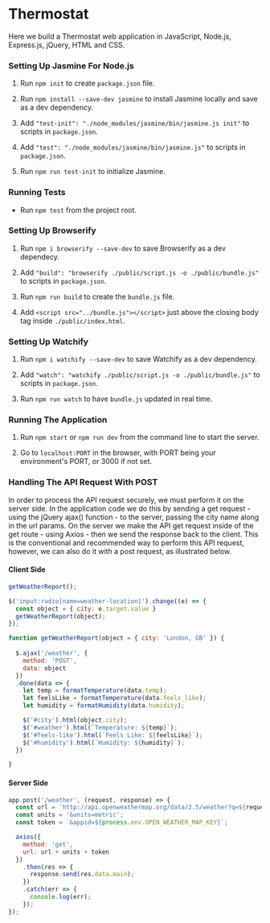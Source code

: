 # Thermostat

Here we build a Thermostat web application in JavaScript, Node.js, Express.js, jQuery, HTML and CSS.

### Setting Up Jasmine For Node.js

1. Run ```npm init``` to create ```package.json``` file.

2. Run ```npm install --save-dev jasmine``` to install Jasmine locally and save as a dev dependency.

3. Add ```"test-init": "./node_modules/jasmine/bin/jasmine.js init"``` to scripts in ```package.json```.

4. Add ```"test": "./node_modules/jasmine/bin/jasmine.js"``` to scripts in ```package.json```.

5. Run ```npm run test-init``` to initialize Jasmine.

### Running Tests

* Run ```npm test``` from the project root.

### Setting Up Browserify

1. Run ```npm i browserify --save-dev``` to save Browserify as a dev dependecy.

2. Add ```"build": "browserify ./public/script.js -o ./public/bundle.js"``` to scripts in ```package.json```.

3. Run ```npm run build``` to create the ```bundle.js``` file.

4. Add ```<script src="../bundle.js"></script>``` just above the closing body tag inside ```./public/index.html```.

### Setting Up Watchify

1. Run ```npm i watchify --save-dev``` to save Watchify as a dev dependency.

2. Add ```"watch": "watchify ./public/script.js -o ./public/bundle.js"``` to scripts in ```package.json```.

3. Run ```npm run watch``` to have ```bundle.js``` updated in real time.

### Running The Application

1. Run ```npm start``` or ```npm run dev``` from the command line to start the server.

2. Go to ```localhost:PORT``` in the browser, with PORT being your environment's PORT, or 3000 if not set.

### Handling The API Request With POST

In order to process the API request securely, we must perform it on the server side. In the application code we do this by sending a get request - using the jQuery ajax() function - to the server, passing the city name along in the url params. On the server we make the API get request inside of the get route - using Axios - then we send the response back to the client.
This is the conventional and recommended way to perform this API request, however, we can also do it with a post request, as
illustrated below.

#### Client Side

```javascript
getWeatherReport();

$('input:radio[name=weather-location]').change((e) => {
  const object = { city: e.target.value }
  getWeatherReport(object);
});

function getWeatherReport(object = { city: 'London, GB' }) {
    
  $.ajax('/weather', {
    method: 'POST',
    data: object
  })
  .done(data => {
    let temp = formatTemperature(data.temp);
    let feelsLike = formatTemperature(data.feels_like);
    let humidity = formatHumidity(data.humidity);

    $('#city').html(object.city);
    $('#weather').html(`Temperature: ${temp}`);
    $('#feels-like').html(`Feels Like: ${feelsLike}`);
    $('#humidity').html(`Humidity: ${humidity}`);
  })

}
```

#### Server Side

```javascript
app.post('/weather', (request, response) => {
  const url = `http://api.openweathermap.org/data/2.5/weather?q=${request.body.city}`;
  const units = '&units=metric';
  const token = `&appid=${process.env.OPEN_WEATHER_MAP_KEY}`;

  axios({
    method: 'get',
    url: url + units + token
  })
    .then(res => {
      response.send(res.data.main);
    })
    .catch(err => {
      console.log(err);
    });
});
```
